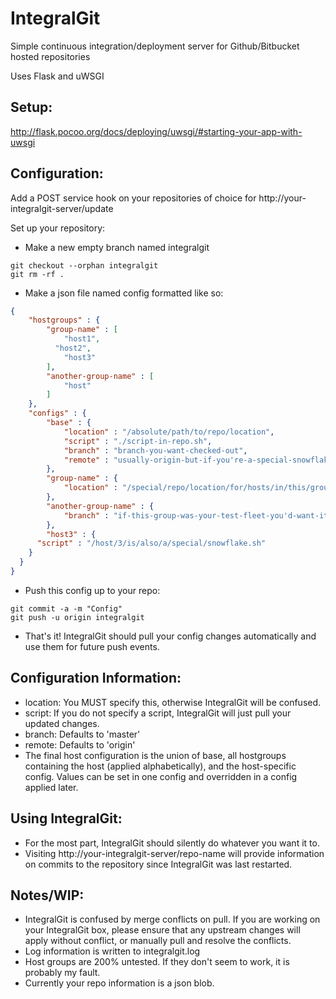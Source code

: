 IntegralGit
===========
Simple continuous integration/deployment server for Github/Bitbucket hosted repositories

Uses Flask and uWSGI

Setup:
-----
http://flask.pocoo.org/docs/deploying/uwsgi/#starting-your-app-with-uwsgi

Configuration:
--------------
Add a POST service hook on your repositories of choice for http://your-integralgit-server/update

Set up your repository:
* Make a new empty branch named integralgit

```
git checkout --orphan integralgit
git rm -rf .
```

* Make a json file named config formatted like so:

```JSON
{
	"hostgroups" : {
		"group-name" : [
			"host1",
		  "host2",
			"host3"
		],
		"another-group-name" : [
			"host"
		]
	},
	"configs" : {
		"base" : {
			"location" : "/absolute/path/to/repo/location",
			"script" : "./script-in-repo.sh",
			"branch" : "branch-you-want-checked-out",
			"remote" : "usually-origin-but-if-you're-a-special-snowflake-you-can-change-this"
		},
		"group-name" : {
			"location" : "/special/repo/location/for/hosts/in/this/group"
		},
		"another-group-name" : {
			"branch" : "if-this-group-was-your-test-fleet-you'd-want-it-to-use-your-dev-branch-instead-of-master"
		},
		"host3" : {
      "script" : "/host/3/is/also/a/special/snowflake.sh"
    }
  }
}
```

* Push this config up to your repo:

```
git commit -a -m "Config"
git push -u origin integralgit
```

* That's it! IntegralGit should pull your config changes automatically and use them for future push events.

Configuration Information:
--------------------------
* location: You MUST specify this, otherwise IntegralGit will be confused.
* script: If you do not specify a script, IntegralGit will just pull your updated changes.
* branch: Defaults to 'master'
* remote: Defaults to 'origin'
* The final host configuration is the union of base, all hostgroups containing the host (applied alphabetically), and the host-specific config. Values can be set in one config and overridden in a config applied later.

Using IntegralGit:
-----------------
* For the most part, IntegralGit should silently do whatever you want it to.
* Visiting http://your-integralgit-server/repo-name will provide information on commits to the repository since IntegralGit was last restarted.

Notes/WIP:
---------
* IntegralGit is confused by merge conflicts on pull. If you are working on your IntegralGit box, please ensure that any upstream changes will apply without conflict, or manually pull and resolve the conflicts.
* Log information is written to integralgit.log
* Host groups are 200% untested. If they don't seem to work, it is probably my fault.
* Currently your repo information is a json blob.

